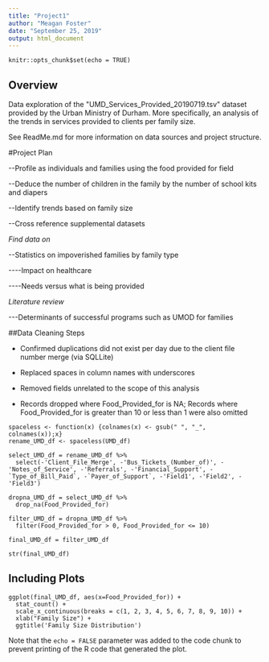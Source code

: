 ```yaml
---
title: "Project1"
author: "Meagan Foster"
date: "September 25, 2019"
output: html_document
---
```


```{r setup, include=FALSE}
knitr::opts_chunk$set(echo = TRUE)
```

## Overview

Data exploration of the "UMD_Services_Provided_20190719.tsv" dataset provided by the Urban Ministry of Durham.  More specifically, an analysis of the trends in services provided to clients per family size.

See ReadMe.md for more information on data sources and project structure.

#Project Plan

--Profile as individuals and families using the food provided for field

--Deduce the number of children in the family by the number of school kits and diapers

--Identify trends based on family size

--Cross reference supplemental datasets 


_Find data on_


--Statistics on impoverished families by family type

----Impact on healthcare

----Needs versus what is being provided


_Literature review_


---Determinants of successful programs such as UMOD for families


##Data Cleaning Steps

* Confirmed duplications did not exist per day due to the client file number merge (via SQLLite)

* Replaced spaces in column names with underscores

* Removed fields unrelated to the scope of this analysis

* Records dropped where Food_Provided_for is NA; Records where Food_Provided_for is greater than 10 or less than 1 were also omitted


```{r echo = FALSE}
spaceless <- function(x) {colnames(x) <- gsub(" ", "_", colnames(x));x}
rename_UMD_df <- spaceless(UMD_df)

select_UMD_df = rename_UMD_df %>%
  select(-'Client_File_Merge', -'Bus_Tickets_(Number_of)', -'Notes_of_Service', -'Referrals', -'Financial_Support', -`Type_of_Bill_Paid`, -`Payer_of_Support`, -'Field1', -'Field2', -'Field3')

dropna_UMD_df = select_UMD_df %>% 
  drop_na(Food_Provided_for)  
      
filter_UMD_df = dropna_UMD_df %>%
  filter(Food_Provided_for > 0, Food_Provided_for <= 10)

final_UMD_df = filter_UMD_df 

str(final_UMD_df)
```

## Including Plots



```{r echo=FALSE}
ggplot(final_UMD_df, aes(x=Food_Provided_for)) +
  stat_count() +
  scale_x_continuous(breaks = c(1, 2, 3, 4, 5, 6, 7, 8, 9, 10)) +
  xlab("Family Size") + 
  ggtitle('Family Size Distribution')
```

Note that the `echo = FALSE` parameter was added to the code chunk to prevent printing of the R code that generated the plot.
